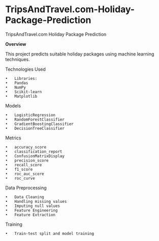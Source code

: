 # TripsAndTravel.com-Holiday-Package-Prediction

TripsAndTravel.com Holiday Package Prediction

**Overview**

This project predicts suitable holiday packages using machine learning techniques.

Technologies Used

	•	Libraries:
	•	Pandas
	•	NumPy
	•	Scikit-learn
	•	Matplotlib

Models

	•	LogisticRegression
	•	RandomForestClassifier
	•	GradientBoostingClassifier
	•	DecisionTreeClassifier

Metrics

	•	accuracy_score
	•	classification_report
	•	ConfusionMatrixDisplay
	•	precision_score
	•	recall_score
	•	f1_score
	•	roc_auc_score
	•	roc_curve

Data Preprocessing

	•	Data Cleaning
	•	Handling missing values
	•	Imputing null values
	•	Feature Engineering
	•	Feature Extraction

Training

	•	Train-test split and model training


